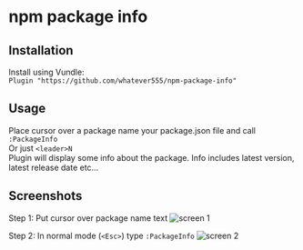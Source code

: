 npm package info     
============

## Installation
Install using Vundle:  
```Plugin "https://github.com/whatever555/npm-package-info"```

  
## Usage 
Place cursor over a package name your package.json file and call `:PackageInfo`   
Or just  `<leader>N`  
Plugin will display some info about the package. 
Info includes latest version, latest release date etc...
    
  
  
## Screenshots  
Step 1: Put cursor over package name text
![screen 1](imgs/screen1.png?raw=true "Cursor over")

Step 2: In normal mode (`<Esc>`) type `:PackageInfo`
![screen 2](imgs/screen2.png?raw=true "Leader+N")
